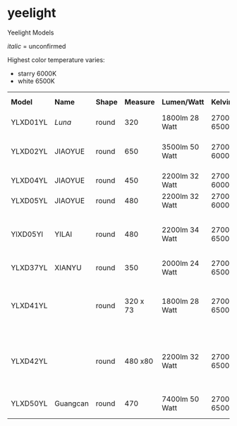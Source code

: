 # yeelight
Yeelight Models

_italic_ = unconfirmed

Highest color temperature varies:
* starry 6000K
* white 6500K

|     |     |     |     |     |     |     |     |     |     |
| --- | --- | --- | --- | --- | --- | --- | --- | --- | --- |
| **Model** | **Name** | **Shape** | **Measure** | **Lumen/Watt** | **Kelvin** | **Smart Plate** | **Availability** | **Homekit** | **Note** |
| YLXD01YL | _Luna_    | round | 320 | 1800lm 28 Watt | 2700-6500 | Yes | 2018 |     |     |
| YLXD02YL | JIAOYUE | round | 650 | 3500lm 50 Watt | 2700-6000 | Yes | 2018 |     | white / starry + Ambient Light |
| YLXD04YL | JIAOYUE | round | 450 | 2200lm 32 Watt | 2700-6000 | Yes | 2018 |     | white / starry |
| YLXD05YL | JIAOYUE | round | 480 | 2200lm 32 Watt | 2700-6000 | Yes | 2018 |     | white / starry |
| YlXD05Yl | YILAI | round | 480 | 2200lm 34 Watt | 2700-6500 | No | 2019 | | simpler version without Smart Plate |
| YLXD37YL | XIANYU | round | 350 | 2000lm 24 Watt | 2700-6500 | No | 2018 | | white / starry |
| YLXD41YL |  | round | 320 x 73 | 1800lm 28 Watt | 2700-6500K | Yes | 2019 | Yes | white / starry; YLXD01YL successor with homekit |
| YLXD42YL |  | round | 480 x80 | 2200lm 32 Watt | 2700-6500K | Yes | 2019 | Yes | white / starry; YLXD04YL successor with homekit  |
| YLXD50YL | Guangcan | round | 470 | 7400lm 50 Watt | 2700-6500K | Yes | _2020_ | Yes | white + Ambient Light  |
